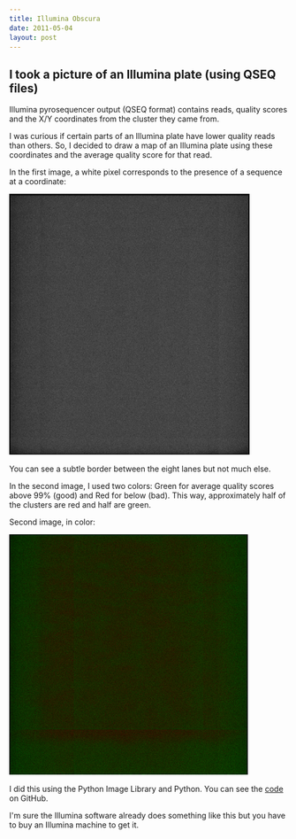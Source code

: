 ```yaml
---
title: Illumina Obscura
date: 2011-05-04
layout: post
---
```


## I took a picture of an Illumina plate (using QSEQ files)
 
Illumina pyrosequencer output (QSEQ format) contains reads, quality scores and the X/Y coordinates from the cluster they came from.

I was curious if certain parts of an Illumina plate have lower quality reads than others. So, I decided to draw a map of an Illumina plate using these coordinates and the average quality score for that read.

In the first image, a white pixel corresponds to the presence of a sequence at a coordinate:

![Black and White Illumina Photograph](/images/illumina1.png "Illumina1")

You can see a subtle border between the eight lanes but not much else.

In the second image, I used two colors: Green for average quality scores above 99% (good) and Red for below (bad). This way, approximately half of the clusters are red and half are green.

Second image, in color:

![Color Illumina Photograph](/images/illumina2.png "Illumina2")

I did this using the Python Image Library and Python.
You can see the [code](https://gist.github.com/955875) on GitHub.

I'm sure the Illumina software already does something like this but you have to buy an Illumina machine to get it.